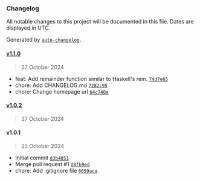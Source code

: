 ### Changelog

All notable changes to this project will be documented in this file. Dates are displayed in UTC.

Generated by [`auto-changelog`](https://github.com/CookPete/auto-changelog).

#### [v1.1.0](https://github.com/hridel/modulo/compare/v1.0.2...v1.1.0)

> 27 October 2024

- feat: Add remainder function similar to Haskell's rem. [`74d7e65`](https://github.com/hridel/modulo/commit/74d7e65c79d48ed2c791b7676525ea973f5f00f0)
- chore: Add CHANGELOG.md [`7282c95`](https://github.com/hridel/modulo/commit/7282c95952b075b0c576460e152b8ee6125e7f90)
- chore: Change homepage url [`64c740a`](https://github.com/hridel/modulo/commit/64c740a35b49cbb83bcec50ad71b403284d303a8)

#### [v1.0.2](https://github.com/hridel/modulo/compare/v1.0.1...v1.0.2)

> 27 October 2024

#### v1.0.1

> 25 October 2024

- Initial commit [`d3b4851`](https://github.com/hridel/modulo/commit/d3b485186c0093f2e204cdd99ed41c5570904229)
- Merge pull request #1 [`d8fb9ed`](https://github.com/hridel/modulo/commit/d8fb9ed776b76baa45f1711ad63b4c6c63a56fce)
- chore: Add .gitignore file [`6659aca`](https://github.com/hridel/modulo/commit/6659acafa0b1079fd05e13ad5d3bbdbda4ecee4d)
